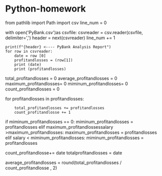 # Python-homework
from pathlib import Path
import csv
line_num = 0

with open('PyBank.csv')as csvfile:
    csvreader = csv.reader(csvfile, delimiter=',')
    header = next(csvreader)
    line_num += 1

    print(f"{header} <---- PyBank Analysis Report")  
    for row in csvreader:
        date = row [0]
        profitandlosses = (row[1])
        print (date)
        print (profitandlosses)

total_profitandlosses = 0
average_profitandlosses = 0
maximum_profitandlosses= 0
miminum_profitandlosses= 0
count_profitandlosses = 0

for profitandlosses in profitandlosses:
    
        total_profitandlosses += profitandlosses
        count_profitandlosse += 1

if miminum_profitandlosses == 0:
        miminum_profitandlosses = profitandlosses
elif maximum_profitandlossessalary >maximum_profitandlosses:
        maximum_profitandlosses = profitandlosses
elif salary < miminum_profitandlosses:
        miminum_profitandlosses = profitandlosses
    
count_profitandlosse+= date
totalprofitandlosses = date

average_profitandlosses  = round(total_profitandlosses / count_profitandlosse , 2)
